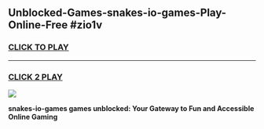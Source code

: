 
## Unblocked-Games-snakes-io-games-Play-Online-Free #zio1v
<h3>
<a href="https://us.freeplayer.one?title=snakes-io-games&ref=10M">CLICK TO PLAY</a></h3>
<hr>

<h3>
<a href="https://us.freeplayer.one?title=snakes-io-games&ref=10M">CLICK 2 PLAY</a>
  
</h3>

<a href="https://us.freeplayer.one?title=snakes-io-games&ref=10M"><img src="https://clearcache.store/games.png"></a>


**snakes-io-games games unblocked: Your Gateway to Fun and Accessible Online Gaming**
